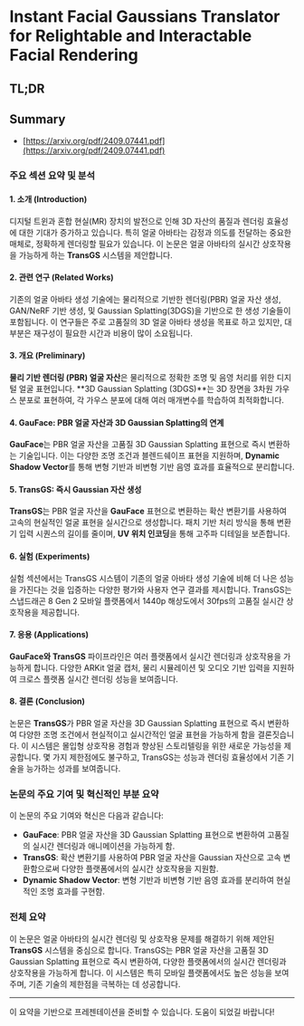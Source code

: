 # Instant Facial Gaussians Translator for Relightable and Interactable Facial Rendering
## TL;DR
## Summary
- [https://arxiv.org/pdf/2409.07441.pdf](https://arxiv.org/pdf/2409.07441.pdf)

### 주요 섹션 요약 및 분석
#### 1. 소개 (Introduction)
디지털 트윈과 혼합 현실(MR) 장치의 발전으로 인해 3D 자산의 품질과 렌더링 효율성에 대한 기대가 증가하고 있습니다. 특히 얼굴 아바타는 감정과 의도를 전달하는 중요한 매체로, 정확하게 렌더링할 필요가 있습니다. 이 논문은 얼굴 아바타의 실시간 상호작용을 가능하게 하는 **TransGS** 시스템을 제안합니다.

#### 2. 관련 연구 (Related Works)
기존의 얼굴 아바타 생성 기술에는 물리적으로 기반한 렌더링(PBR) 얼굴 자산 생성, GAN/NeRF 기반 생성, 및 Gaussian Splatting(3DGS)을 기반으로 한 생성 기술들이 포함됩니다. 이 연구들은 주로 고품질의 3D 얼굴 아바타 생성을 목표로 하고 있지만, 대부분은 재구성이 필요한 시간과 비용이 많이 소요됩니다.

#### 3. 개요 (Preliminary)
**물리 기반 렌더링 (PBR) 얼굴 자산**은 물리적으로 정확한 조명 및 음영 처리를 위한 디지털 얼굴 표현입니다. **3D Gaussian Splatting (3DGS)**는 3D 장면을 3차원 가우스 분포로 표현하여, 각 가우스 분포에 대해 여러 매개변수를 학습하여 최적화합니다.

#### 4. GauFace: PBR 얼굴 자산과 3D Gaussian Splatting의 연계
**GauFace**는 PBR 얼굴 자산을 고품질 3D Gaussian Splatting 표현으로 즉시 변환하는 기술입니다. 이는 다양한 조명 조건과 블렌드쉐이프 표현을 지원하며, **Dynamic Shadow Vector**를 통해 변형 기반과 비변형 기반 음영 효과를 효율적으로 분리합니다.

#### 5. TransGS: 즉시 Gaussian 자산 생성
**TransGS**는 PBR 얼굴 자산을 **GauFace** 표현으로 변환하는 확산 변환기를 사용하여 고속의 현실적인 얼굴 표현을 실시간으로 생성합니다. 패치 기반 처리 방식을 통해 변환기 입력 시퀀스의 길이를 줄이며, **UV 위치 인코딩**을 통해 고주파 디테일을 보존합니다.

#### 6. 실험 (Experiments)
실험 섹션에서는 TransGS 시스템이 기존의 얼굴 아바타 생성 기술에 비해 더 나은 성능을 가진다는 것을 입증하는 다양한 평가와 사용자 연구 결과를 제시합니다. TransGS는 스냅드래곤 8 Gen 2 모바일 플랫폼에서 1440p 해상도에서 30fps의 고품질 실시간 상호작용을 제공합니다.

#### 7. 응용 (Applications)
**GauFace와 TransGS** 파이프라인은 여러 플랫폼에서 실시간 렌더링과 상호작용을 가능하게 합니다. 다양한 ARKit 얼굴 캡처, 물리 시뮬레이션 및 오디오 기반 입력을 지원하여 크로스 플랫폼 실시간 렌더링 성능을 보여줍니다.

#### 8. 결론 (Conclusion)
논문은 **TransGS**가 PBR 얼굴 자산을 3D Gaussian Splatting 표현으로 즉시 변환하여 다양한 조명 조건에서 현실적이고 실시간적인 얼굴 표현을 가능하게 함을 결론짓습니다. 이 시스템은 몰입형 상호작용 경험과 향상된 스토리텔링을 위한 새로운 가능성을 제공합니다. 몇 가지 제한점에도 불구하고, TransGS는 성능과 렌더링 효율성에서 기존 기술을 능가하는 성과를 보여줍니다.

### 논문의 주요 기여 및 혁신적인 부분 요약
이 논문의 주요 기여와 혁신은 다음과 같습니다:
- **GauFace**: PBR 얼굴 자산을 3D Gaussian Splatting 표현으로 변환하여 고품질의 실시간 렌더링과 애니메이션을 가능하게 함.
- **TransGS**: 확산 변환기를 사용하여 PBR 얼굴 자산을 Gaussian 자산으로 고속 변환함으로써 다양한 플랫폼에서의 실시간 상호작용을 지원함.
- **Dynamic Shadow Vector**: 변형 기반과 비변형 기반 음영 효과를 분리하여 현실적인 조명 효과를 구현함.

### 전체 요약
이 논문은 얼굴 아바타의 실시간 렌더링 및 상호작용 문제를 해결하기 위해 제안된 **TransGS** 시스템을 중심으로 합니다. TransGS는 PBR 얼굴 자산을 고품질 3D Gaussian Splatting 표현으로 즉시 변환하여, 다양한 플랫폼에서의 실시간 렌더링과 상호작용을 가능하게 합니다. 이 시스템은 특히 모바일 플랫폼에서도 높은 성능을 보여주며, 기존 기술의 제한점을 극복하는 데 성공합니다.

---

이 요약을 기반으로 프레젠테이션을 준비할 수 있습니다. 도움이 되었길 바랍니다!